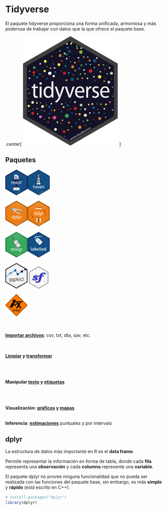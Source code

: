 # Tidyverse

El paquete tidyverse proporciona una forma unificada, armoniosa y más poderosa de trabajar con datos que la que ofrece el paquete base.

.center[
<img src="https://raw.githubusercontent.com/calcita/Curso-rECH/master/images/tidyverse.png" width="300px" />
]

## Paquetes 


<img src="https://raw.githubusercontent.com/calcita/Curso-rECH/master/images/readr.png" width="70px" /><img src="https://raw.githubusercontent.com/calcita/Curso-rECH/master/images/haven.png" width="70px" />

<img src="https://raw.githubusercontent.com/calcita/Curso-rECH/master/images/dplyr.png" width="70px" /><img src="https://raw.githubusercontent.com/calcita/Curso-rECH/master/images/tidyr.png" width="70px" />

<img src="https://raw.githubusercontent.com/calcita/Curso-rECH/master/images/stringr.png" width="70px" /><img src="https://raw.githubusercontent.com/calcita/Curso-rECH/master/images/labelled.png" width="70px" />

<img src="https://raw.githubusercontent.com/calcita/Curso-rECH/master/images/ggplot2.png" width="70px" /><img src="https://raw.githubusercontent.com/calcita/Curso-rECH/master/images/sf.gif" width="70px" />

<img src="https://raw.githubusercontent.com/calcita/Curso-rECH/master/images/srvyr.png" width="70px" />


<br><br>
**[Importar archivos](https://github.com/rstudio/cheatsheets/raw/master/translations/spanish/data-import-cheatsheet_Spanish.pdf)**: csv, txt, dta, sav, etc.
<br><br><br>

**[Limpiar](https://github.com/rstudio/cheatsheets/raw/master/data-import.pdf) y [transformar](https://github.com/rstudio/cheatsheets/raw/master/data-transformation.pdf)**
<br><br><br><br>

**Manipular [texto](https://github.com/rstudio/cheatsheets/raw/master/translations/spanish/strings_Spanish.pdf) y [etiquetas](http://larmarange.github.io/labelled/index.html)**
<br><br><br><br>

**Visualización: [gráficos](https://github.com/rstudio/cheatsheets/raw/master/translations/spanish/ggplot2.pdf) y [mapas](https://github.com/rstudio/cheatsheets/raw/master/sf.pdf)**
<br><br>

**Inferencia**: [**estimaciones**](http://gdfe.co/srvyr/) puntuales y por intervalo


## dplyr



La estructura de datos más importante en R es el **data frame**.

Permite representar la información en forma de tabla, donde cada **fila** representa una **observación** y cada **columna** represente una **variable**.

El paquete dplyr no provee ninguna funcionalidad que no pueda ser realizada con las funciones del paquete base, sin embargo, es más **simple** y **rápido** (está escrito en C++).


```r
# install.packages("dplyr")
library(dplyr)
```

<!-- - Todas las funciones del paquete tiene la particularidad de que su primer argumento es el data frame al que le realizará la operación, mientras que los subsiguiente argumentos describen como realizar tal operación. Finalmente el resultado de todas estas funciones es un nuevo data frame. -->

 <!-- dplyr::summarise() --> 

<!-- Calcula resumen de variables. -->

<!-- Se puede utilizar cualquier función que cumpla con que lo datos de entrada sean numéricos y como salida se entregue una constante. -->

<!-- Si la variable tiene datos faltantes se puede calcular el promedio sin considerarlos -->


